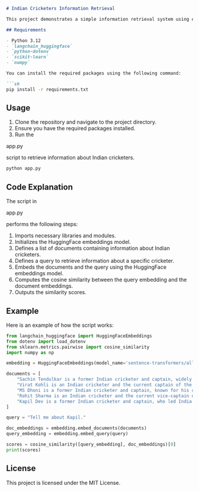 ```markdown
# Indian Cricketers Information Retrieval

This project demonstrates a simple information retrieval system using embeddings from the HuggingFace library and cosine similarity to find relevant information about Indian cricketers.

## Requirements

- Python 3.12
- `langchain_huggingface`
- `python-dotenv`
- `scikit-learn`
- `numpy`

You can install the required packages using the following command:

```sh
pip install -r requirements.txt
```

## Usage

1. Clone the repository and navigate to the project directory.
2. Ensure you have the required packages installed.
3. Run the 

app.py

 script to retrieve information about Indian cricketers.

```sh
python app.py
```

## Code Explanation

The script in 

app.py

 performs the following steps:

1. Imports necessary libraries and modules.
2. Initializes the HuggingFace embeddings model.
3. Defines a list of documents containing information about Indian cricketers.
4. Defines a query to retrieve information about a specific cricketer.
5. Embeds the documents and the query using the HuggingFace embeddings model.
6. Computes the cosine similarity between the query embedding and the document embeddings.
7. Outputs the similarity scores.

## Example

Here is an example of how the script works:

```python
from langchain_huggingface import HuggingFaceEmbeddings
from dotenv import load_dotenv
from sklearn.metrics.pairwise import cosine_similarity
import numpy as np

embedding = HuggingFaceEmbeddings(model_name='sentence-transformers/all-MiniLM-L6-v2')

documents = [
    "Sachin Tendulkar is a former Indian cricketer and captain, widely regarded as one of the greatest batsmen in the history of cricket.",
    "Virat Kohli is an Indian cricketer and the current captain of the India national team in all formats.",
    "MS Dhoni is a former Indian cricketer and captain, known for his calm demeanor and excellent leadership skills.",
    "Rohit Sharma is an Indian cricketer and the current vice-captain of the India national team in limited-overs formats.",
    "Kapil Dev is a former Indian cricketer and captain, who led India to its first World Cup victory in 1983."
]

query = "Tell me about Kapil."

doc_embeddings = embedding.embed_documents(documents)
query_embedding = embedding.embed_query(query)

scores = cosine_similarity([query_embedding], doc_embeddings)[0]
print(scores)
```

## License

This project is licensed under the MIT License.
```
